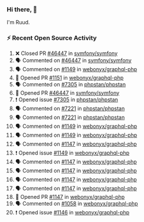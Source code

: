 ### Hi there, 👋

I'm Ruud.
 
### :zap: Recent Open Source Activity

<!--START_SECTION:activity-->
1. ❌ Closed PR [#46447](https://github.com/symfony/symfony/pull/46447) in [symfony/symfony](https://github.com/symfony/symfony)
2. 🗣 Commented on [#46447](https://github.com/symfony/symfony/issues/46447) in [symfony/symfony](https://github.com/symfony/symfony)
3. 🗣 Commented on [#1149](https://github.com/webonyx/graphql-php/issues/1149) in [webonyx/graphql-php](https://github.com/webonyx/graphql-php)
4. 💪 Opened PR [#1151](https://github.com/webonyx/graphql-php/pull/1151) in [webonyx/graphql-php](https://github.com/webonyx/graphql-php)
5. 🗣 Commented on [#7305](https://github.com/phpstan/phpstan/issues/7305) in [phpstan/phpstan](https://github.com/phpstan/phpstan)
6. 💪 Opened PR [#46447](https://github.com/symfony/symfony/pull/46447) in [symfony/symfony](https://github.com/symfony/symfony)
7. ❗️ Opened issue [#7305](https://github.com/phpstan/phpstan/issues/7305) in [phpstan/phpstan](https://github.com/phpstan/phpstan)
8. 🗣 Commented on [#7221](https://github.com/phpstan/phpstan/issues/7221) in [phpstan/phpstan](https://github.com/phpstan/phpstan)
9. 🗣 Commented on [#7221](https://github.com/phpstan/phpstan/issues/7221) in [phpstan/phpstan](https://github.com/phpstan/phpstan)
10. 🗣 Commented on [#1149](https://github.com/webonyx/graphql-php/issues/1149) in [webonyx/graphql-php](https://github.com/webonyx/graphql-php)
11. 🗣 Commented on [#1149](https://github.com/webonyx/graphql-php/issues/1149) in [webonyx/graphql-php](https://github.com/webonyx/graphql-php)
12. 🗣 Commented on [#1147](https://github.com/webonyx/graphql-php/issues/1147) in [webonyx/graphql-php](https://github.com/webonyx/graphql-php)
13. ❗️ Opened issue [#1149](https://github.com/webonyx/graphql-php/issues/1149) in [webonyx/graphql-php](https://github.com/webonyx/graphql-php)
14. 🗣 Commented on [#1147](https://github.com/webonyx/graphql-php/issues/1147) in [webonyx/graphql-php](https://github.com/webonyx/graphql-php)
15. 🗣 Commented on [#1147](https://github.com/webonyx/graphql-php/issues/1147) in [webonyx/graphql-php](https://github.com/webonyx/graphql-php)
16. 🗣 Commented on [#1147](https://github.com/webonyx/graphql-php/issues/1147) in [webonyx/graphql-php](https://github.com/webonyx/graphql-php)
17. 🗣 Commented on [#1147](https://github.com/webonyx/graphql-php/issues/1147) in [webonyx/graphql-php](https://github.com/webonyx/graphql-php)
18. 💪 Opened PR [#1147](https://github.com/webonyx/graphql-php/pull/1147) in [webonyx/graphql-php](https://github.com/webonyx/graphql-php)
19. 🗣 Commented on [#1058](https://github.com/webonyx/graphql-php/issues/1058) in [webonyx/graphql-php](https://github.com/webonyx/graphql-php)
20. ❗️ Opened issue [#1146](https://github.com/webonyx/graphql-php/issues/1146) in [webonyx/graphql-php](https://github.com/webonyx/graphql-php)
<!--END_SECTION:activity-->
